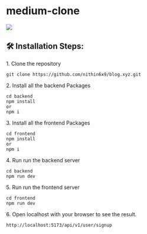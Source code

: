 # medium-clone
<img src="https://cultofthepartyparrot.com/guests/hd/vibepartycat.gif" />
<h2>🛠️ Installation Steps:</h2>

<p>1. Clone the repository</p>

```
git clone https://github.com/nithin6x9/blog.xyz.git
```
<p>2. Install all the backend Packages</p>

```
cd backend
npm install
or
npm i
```
<p>3. Install all the frontend Packages</p>

```
cd frontend
npm install
or
npm i
```
<p>4. Run run the backend server</p>

```
cd backend
npm run dev
```
<p>5. Run run the frontend server</p>

```
cd frontend
npm run dev
```


<p>6. Open localhost with your browser to see the result.</p>

```
http://localhost:5173/api/v1/user/signup
```
